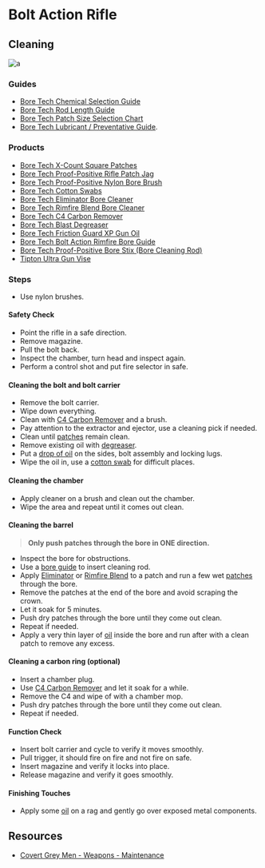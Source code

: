# Bolt Action Rifle

## Cleaning

![a](https://github.com/CumpsD/second-brain/raw/main/assets/shooting/cleaning/bolt-action-rifle.jpg "a")

### Guides

* [Bore Tech Chemical Selection Guide](https://github.com/CumpsD/second-brain/raw/main/assets/shooting/boretech/Chemical-Selection-Guide.pdf)
* [Bore Tech Rod Length Guide](https://github.com/CumpsD/second-brain/raw/main/assets/shooting/boretech/Rod-Length-Guide.pdf)
* [Bore Tech Patch Size Selection Chart](https://github.com/CumpsD/second-brain/raw/main/assets/shooting/boretech/patch-chart.jpg)
* [Bore Tech Lubricant / Preventative Guide](https://github.com/CumpsD/second-brain/raw/main/assets/shooting/boretech/Lubricant_Preventative_Guide_WebReady.jpg).

### Products

* [Bore Tech X-Count Square Patches](https://github.com/CumpsD/second-brain/blob/main/Shooting/Cleaning/Bore%20Tech%20X-Count%20Square%20Patches.md)
* [Bore Tech Proof-Positive Rifle Patch Jag](https://github.com/CumpsD/second-brain/blob/main/Shooting/Cleaning/Bore%20Tech%20Proof-Positive%20Rifle%20Patch%20Jag.md)
* [Bore Tech Proof-Positive Nylon Bore Brush](https://github.com/CumpsD/second-brain/blob/main/Shooting/Cleaning/Bore%20Tech%20Proof-Positive%20Nylon%20Bore%20Brush.md)
* [Bore Tech Cotton Swabs](https://github.com/CumpsD/second-brain/blob/main/Shooting/Cleaning/Bore%20Tech%20Cotton%20Swabs.md)
* [Bore Tech Eliminator Bore Cleaner](https://github.com/CumpsD/second-brain/blob/main/Shooting/Cleaning/Bore%20Tech%20Eliminator%20Bore%20Cleaner.md)
* [Bore Tech Rimfire Blend Bore Cleaner](https://github.com/CumpsD/second-brain/blob/main/Shooting/Cleaning/Bore%20Tech%20Rimfire%20Blend%20Bore%20Cleaner.md)
* [Bore Tech C4 Carbon Remover](https://github.com/CumpsD/second-brain/blob/main/Shooting/Cleaning/Bore%20Tech%20C4%20Carbon%20Remover.md)
* [Bore Tech Blast Degreaser](https://github.com/CumpsD/second-brain/blob/main/Shooting/Cleaning/Bore%20Tech%20Blast%20Degreaser.md)
* [Bore Tech Friction Guard XP Gun Oil](https://github.com/CumpsD/second-brain/blob/main/Shooting/Cleaning/Bore%20Tech%20Friction%20Guard%20XP%20Gun%20Oil.md)
* [Bore Tech Bolt Action Rimfire Bore Guide](https://github.com/CumpsD/second-brain/blob/main/Shooting/Cleaning/Bore%20Tech%20Bolt%20Action%20Rimfire%20Bore%20Guide.md)
* [Bore Tech Proof-Positive Bore Stix (Bore Cleaning Rod)](https://github.com/CumpsD/second-brain/blob/main/Shooting/Cleaning/Bore%20Tech%20Proof-Positive%20Bore%20Stix.md)
* [Tipton Ultra Gun Vise](https://github.com/CumpsD/second-brain/blob/main/Shooting/Gunsmith/Tipton%20Ultra%20Gun%20Vise.md)

### Steps

* Use nylon brushes.

#### Safety Check

* Point the rifle in a safe direction.
* Remove magazine.
* Pull the bolt back.
* Inspect the chamber, turn head and inspect again.
* Perform a control shot and put fire selector in safe.

#### Cleaning the bolt and bolt carrier

* Remove the bolt carrier.
* Wipe down everything.
* Clean with [C4 Carbon Remover](https://github.com/CumpsD/second-brain/blob/main/Shooting/Cleaning/Bore%20Tech%20C4%20Carbon%20Remover.md) and a brush.
* Pay attention to the extractor and ejector, use a cleaning pick if needed.
* Clean until [patches](https://github.com/CumpsD/second-brain/blob/main/Shooting/Cleaning/Bore%20Tech%20X-Count%20Square%20Patches.md) remain clean.
* Remove existing oil with [degreaser](https://github.com/CumpsD/second-brain/blob/main/Shooting/Cleaning/Bore%20Tech%20Blast%20Degreaser.md).
* Put a [drop of oil](https://github.com/CumpsD/second-brain/blob/main/Shooting/Cleaning/Bore%20Tech%20Friction%20Guard%20XP%20Gun%20Oil.md) on the sides, bolt assembly and locking lugs.
* Wipe the oil in, use a [cotton swab](https://github.com/CumpsD/second-brain/blob/main/Shooting/Cleaning/Bore%20Tech%20Cotton%20Swabs.md) for difficult places.

#### Cleaning the chamber

* Apply cleaner on a brush and clean out the chamber.
* Wipe the area and repeat until it comes out clean.

#### Cleaning the barrel

> **Only push patches through the bore in ONE direction.**

* Inspect the bore for obstructions.
* Use a [bore guide](https://github.com/CumpsD/second-brain/blob/main/Shooting/Cleaning/Bore%20Tech%20Bolt%20Action%20Rimfire%20Bore%20Guide.md) to insert cleaning rod.
* Apply [Eliminator](https://github.com/CumpsD/second-brain/blob/main/Shooting/Cleaning/Bore%20Tech%20Eliminator%20Bore%20Cleaner.md) or [Rimfire Blend](https://github.com/CumpsD/second-brain/blob/main/Shooting/Cleaning/Bore%20Tech%20Rimfire%20Blend%20Bore%20Cleaner.md) to a patch and run a few wet [patches](https://github.com/CumpsD/second-brain/blob/main/Shooting/Cleaning/Bore%20Tech%20X-Count%20Square%20Patches.md) through the bore.
* Remove the patches at the end of the bore and avoid scraping the crown.
* Let it soak for 5 minutes.
* Push dry patches through the bore until they come out clean.
* Repeat if needed.
* Apply a very thin layer of [oil](https://github.com/CumpsD/second-brain/blob/main/Shooting/Cleaning/Bore%20Tech%20Friction%20Guard%20XP%20Gun%20Oil.md) inside the bore and run after with a clean patch to remove any excess.

#### Cleaning a carbon ring (optional)

* Insert a chamber plug.
* Use [C4 Carbon Remover](https://github.com/CumpsD/second-brain/blob/main/Shooting/Cleaning/Bore%20Tech%20C4%20Carbon%20Remover.md) and let it soak for a while.
* Remove the C4 and wipe of with a chamber mop.
* Push dry patches through the bore until they come out clean.
* Repeat if needed.

#### Function Check

* Insert bolt carrier and cycle to verify it moves smoothly.
* Pull trigger, it should fire on fire and not fire on safe.
* Insert magazine and verify it locks into place.
* Release magazine and verify it goes smoothly.

#### Finishing Touches

* Apply some [oil](https://github.com/CumpsD/second-brain/blob/main/Shooting/Cleaning/Bore%20Tech%20Friction%20Guard%20XP%20Gun%20Oil.md) on a rag and gently go over exposed metal components.

## Resources

* [Covert Grey Men - Weapons - Maintenance](https://www.youtube.com/playlist?list=PL_ijYBPqLIKeEimLkQccGEln0JlZlhkKa)
